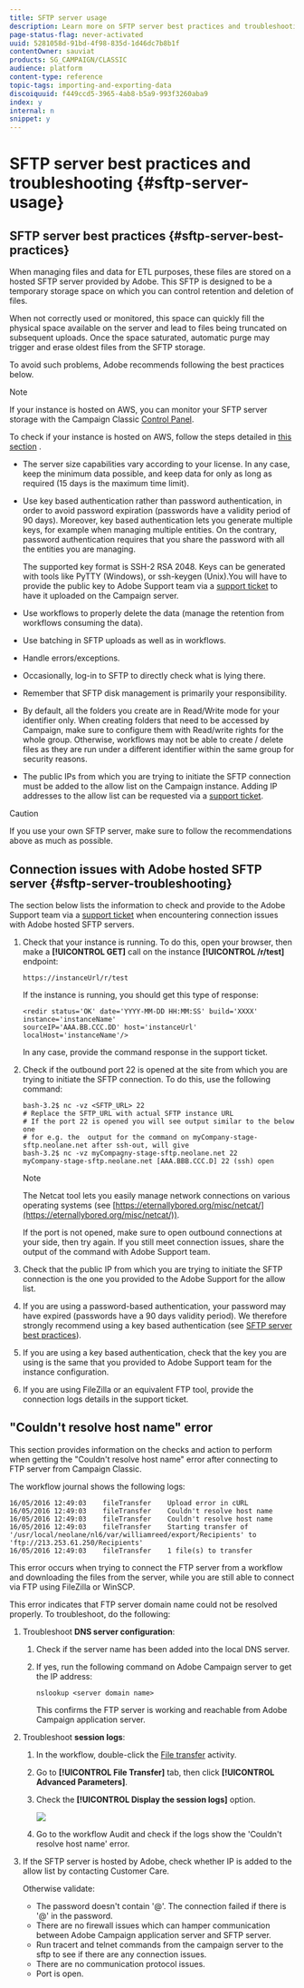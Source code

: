 ```yaml
---
title: SFTP server usage
description: Learn more on SFTP server best practices and troubleshooting.
page-status-flag: never-activated
uuid: 5281058d-91bd-4f98-835d-1d46dc7b8b1f
contentOwner: sauviat
products: SG_CAMPAIGN/CLASSIC
audience: platform
content-type: reference
topic-tags: importing-and-exporting-data
discoiquuid: f449ccd5-3965-4ab8-b5a9-993f3260aba9
index: y
internal: n
snippet: y
---
```


# SFTP server best practices and troubleshooting {#sftp-server-usage}

## SFTP server best practices {#sftp-server-best-practices}

When managing files and data for ETL purposes, these files are stored on a hosted SFTP server provided by Adobe. This SFTP is designed to be a temporary storage space on which you can control retention and deletion of files.

When not correctly used or monitored, this space can quickly fill the physical space available on the server and lead to files being truncated on subsequent uploads. Once the space saturated, automatic purge may trigger and erase oldest files from the SFTP storage.

To avoid such problems, Adobe recommends following the best practices below.

>[!NOTE]
>
>If your instance is hosted on AWS, you can monitor your SFTP server storage with the Campaign Classic [Control Panel](https://docs.adobe.com/content/help/en/control-panel/using/sftp-management/sftp-storage-management.html).  
>
>To check if your instance is hosted on AWS, follow the steps detailed in [this section](https://docs.adobe.com/content/help/en/control-panel/using/faq.html#ims-org-id) .

* The server size capabilities vary according to your license. In any case, keep the minimum data possible, and keep data for only as long as required (15 days is the maximum time limit).
* Use key based authentication rather than password authentication, in order to avoid password expiration (passwords have a validity period of 90 days). Moreover, key based authentication lets you generate multiple keys, for example when managing multiple entities. On the contrary, password authentication requires that you share the password with all the entities you are managing.

  The supported key format is SSH-2 RSA 2048. Keys can be generated with tools like PyTTY (Windows), or ssh-keygen (Unix).You will have to provide the public key to Adobe Support team via a [support ticket](https://support.neolane.net) to have it uploaded on the Campaign server. 

* Use workflows to properly delete the data (manage the retention from workflows consuming the data).
* Use batching in SFTP uploads as well as in workflows.
* Handle errors/exceptions.
* Occasionally, log-in to SFTP to directly check what is lying there.
* Remember that SFTP disk management is primarily your responsibility.
* By default, all the folders you create are in Read/Write mode for your identifier only. When creating folders that need to be accessed by Campaign, make sure to configure them with Read/write rights for the whole group. Otherwise, workflows may not be able to create / delete files as they are run under a different identifier within the same group for security reasons.
* The public IPs from which you are trying to initiate the SFTP connection must be added to the allow list on the Campaign instance. Adding IP addresses to the allow list can be requested via a [support ticket](https://support.neolane.net).

>[!CAUTION]
>
>If you use your own SFTP server, make sure to follow the recommendations above as much as possible.

## Connection issues with Adobe hosted SFTP server {#sftp-server-troubleshooting}

The section below lists the information to check and provide to the Adobe Support team via a [support ticket](https://support.neolane.net) when encountering connection issues with Adobe hosted SFTP servers.

1. Check that your instance is running. To do this, open your browser, then make a **[!UICONTROL GET]** call on the instance **[!UICONTROL /r/test]** endpoint:

   ```
   https://instanceUrl/r/test
   ```

   If the instance is running, you should get this type of response:

   ```
   <redir status='OK' date='YYYY-MM-DD HH:MM:SS' build='XXXX' instance='instanceName'
   sourceIP='AAA.BB.CCC.DD' host='instanceUrl' localHost='instanceName'/>
   ```

   In any case, provide the command response in the support ticket.

1. Check if the outbound port 22 is opened at the site from which you are trying to initiate the SFTP connection. To do this, use the following command:

   ```
   bash-3.2$ nc -vz <SFTP_URL> 22
   # Replace the SFTP_URL with actual SFTP instance URL
   # If the port 22 is opened you will see output similar to the below one
   # for e.g. the  output for the command on myCompany-stage-sftp.neolane.net after ssh-out, will give
   bash-3.2$ nc -vz myCompagny-stage-sftp.neolane.net 22
   myCompany-stage-sftp.neolane.net [AAA.BBB.CCC.D] 22 (ssh) open
   ```

   >[!NOTE]
   >
   >The Netcat tool lets you easily manage network connections on various operating systems (see [https://eternallybored.org/misc/netcat/](https://eternallybored.org/misc/netcat/)).

   If the port is not opened, make sure to open outbound connections at your side, then try again. If you still meet connection issues, share the output of the command with Adobe Support team.

1. Check that the public IP from which you are trying to initiate the SFTP connection is the one you provided to the Adobe Support for the allow list.
1. If you are using a password-based authentication, your password may have expired (passwords have a 90 days validity period). We therefore strongly recommend using a key based authentication (see [SFTP server best practices](#sftp-server-best-practices)).
1. If you are using a key based authentication, check that the key you are using is the same that you provided to Adobe Support team for the instance configuration.
1. If you are using FileZilla or an equivalent FTP tool, provide the connection logs details in the support ticket.

## "Couldn't resolve host name" error

This section provides information on the checks and action to perform when getting the "Couldn't resolve host name" error after connecting to FTP server from Campaign Classic.

The workflow journal shows the following logs:

```
16/05/2016 12:49:03    fileTransfer    Upload error in cURL
16/05/2016 12:49:03    fileTransfer    Couldn't resolve host name
16/05/2016 12:49:03    fileTransfer    Couldn't resolve host name
16/05/2016 12:49:03    fileTransfer    Starting transfer of '/usr/local/neolane/nl6/var/williamreed/export/Recipients' to 'ftp://213.253.61.250/Recipients'
16/05/2016 12:49:03    fileTransfer    1 file(s) to transfer
```

This error occurs when trying to connect the FTP server from a workflow and downloading the files from the server, while you are still able to connect via FTP using FileZilla or WinSCP.

This error indicates that FTP server domain name could not be resolved properly. To troubleshoot, do the following:

1. Troubleshoot **DNS server configuration**:

   1. Check if the server name has been added into the local DNS server.
   1. If yes, run the following command on Adobe Campaign server to get the IP address:

      `nslookup <server domain name>`

      This confirms the FTP server is working and reachable from Adobe Campaign application server.

1. Troubleshoot **session logs**:

   1. In the workflow, double-click the [File transfer](../../workflow/using/file-transfer.md) activity.
   1. Go to **[!UICONTROL File Transfer]** tab, then click **[!UICONTROL Advanced Parameters]**.
   1. Check the **[!UICONTROL Display the session logs]** option.

      ![](assets/sftp-error-display-logs.png)

   1. Go to the workflow Audit and check if the logs show the 'Couldn't resolve host name' error.

1. If the SFTP server is hosted by Adobe, check whether IP is added to the allow list by contacting Customer Care.

      Otherwise validate:

      * The password doesn't contain '@'. The connection failed if there is '@' in the password.
      * There are no firewall issues which can hamper communication between Adobe Campaign application server and SFTP server.
      * Run tracert and telnet commands from the campaign server to the sftp to see if there are any connection issues.
      * There are no communication protocol issues.
      * Port is open.
